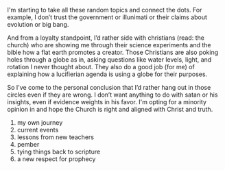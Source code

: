 I'm starting to take all these random topics and connect the dots. For example, I don’t trust the government or illunimati or their claims about evolution or big bang. 

And from a loyalty standpoint,  I’d rather side with christians (read: the church) who are showing me through their science experiments and the bible how a flat earth promotes a creator. Those Christians are also poking holes through a globe as in, asking questions like water levels, light, and rotation I never thought about. They also do a good job (for me) of explaining how a lucifierian agenda is using a globe for their purposes.

So I've come to the personal conclusion that I’d rather hang out in those circles even if they are wrong. I don’t want anything to do with satan or his insights, even if evidence weights in his favor. I'm opting for a minority opinion in and hope the Church is right and aligned with Christ and truth.


1. my own journey
2. current events
3. lessons from new teachers
4. pember
5. tying things back to scripture
6. a new respect for prophecy
